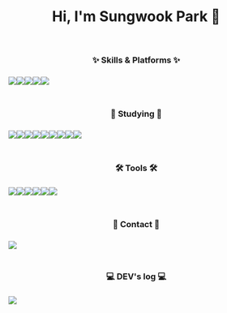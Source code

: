 <div align="center">
<h1>Hi, I'm Sungwook Park 👋</h1>

<br>

<h3>✨ Skills & Platforms ✨<h3>
<div style="display:flex; flex-direction:row;">
  <img src="https://img.shields.io/badge/Python-14354C?style=for-the-badge&logo=python&logoColor=white">
<!--   <img src="https://img.shields.io/badge/C-00599C?style=for-the-badge&logo=c&logoColor=white"> -->
<!--   <img src="https://img.shields.io/badge/C%2B%2B-00599C?style=for-the-badge&logo=c%2B%2B&logoColor=white"> -->
  <img src="https://img.shields.io/badge/Arduino-00979D?style=for-the-badge&logo=Arduino&logoColor=white">
  <br>
  <img src="https://img.shields.io/badge/Raspberry%20Pi-A22846?style=for-the-badge&logo=Raspberry%20Pi&logoColor=white">
  <img src="https://img.shields.io/badge/Linux-FCC624?style=for-the-badge&logo=linux&logoColor=black">
  <img src="https://img.shields.io/badge/Ubuntu-E95420?style=for-the-badge&logo=ubuntu&logoColor=white">
</div>
  
<br>

<h3>📖 Studying 📖<h3>
<div style="display:flex; flex-direction:row;">
  <img src="https://img.shields.io/badge/HTML5-E34F26?style=for-the-badge&logo=html5&logoColor=white">
  <img src="https://img.shields.io/badge/CSS3-1572B6?style=for-the-badge&logo=css3&logoColor=white">
  <img src="https://img.shields.io/badge/JavaScript-F7DF1E?style=for-the-badge&logo=JavaScript&logoColor=white">
  <br>
  <img src="https://img.shields.io/badge/React-20232A?style=for-the-badge&logo=react&logoColor=61DAFB">
  <img src="https://img.shields.io/badge/typescript-%23007ACC.svg?style=for-the-badge&logo=typescript&logoColor=white">
  <img src="https://img.shields.io/badge/jquery-0769AD?style=for-the-badge&logo=jquery&logoColor=white">
  <br>
  <img src="https://img.shields.io/badge/tailwindcss-%2338B2AC.svg?style=for-the-badge&logo=tailwind-css&logoColor=white">
  <img src="https://img.shields.io/badge/Supabase-3ECF8E?style=for-the-badge&logo=supabase&logoColor=white">
  <img src="https://img.shields.io/badge/firebase-a08021?style=for-the-badge&logo=firebase&logoColor=ffcd34">
</div>

<br>

<h3>🛠️ Tools 🛠️<h3>
<div style="display:flex; flex-direction:row;">
  <img src="https://img.shields.io/badge/GIT-E44C30?style=for-the-badge&logo=git&logoColor=white">
  <img src="https://img.shields.io/badge/GitHub-100000?style=for-the-badge&logo=github&logoColor=white">
  <img src="https://img.shields.io/badge/Notion-000000?style=for-the-badge&logo=notion&logoColor=white">
  <br>
  <img src="https://img.shields.io/badge/Figma-F24E1E?style=for-the-badge&logo=figma&logoColor=white">
  <img src="https://img.shields.io/badge/Visual_Studio_Code-0078D4?style=for-the-badge&logo=visual%20studio%20code&logoColor=white">
  <img src="https://img.shields.io/badge/Slack-4A154B?style=for-the-badge&logo=slack&logoColor=white">
</div>

<br>

<h3>💌 Contact 💌<h3>
<div style="display:flex; flex-direction:row;">
  <a href="mailto:parksw9762@gmail.com">
    <img src="https://img.shields.io/badge/Gmail-D14836?style=for-the-badge&logo=gmail&logoColor=white&link=parksw9762@gmail.com">
  </a>
</div>

<br>

<h3>💻 DEV's log 💻<h3>
<div style="display:flex; flex-direction:row;">
  <a href="https://velog.io/@secretcandy/posts">
    <img src="https://img.shields.io/badge/Velog-20c997?style=for-the-badge&logo=Vimeo&logoColor=white"> 
  </a>
</div>
</div>
